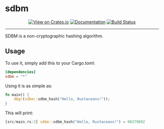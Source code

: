 # sdbm

<p align="center">
<a href="https://crates.io/crates/sdbm"><img src="https://img.shields.io/crates/v/sdbm.svg?style=flat" alt="View on Crates.io" /></a> <a href="https://docs.rs/sdbm"><img src="https://docs.rs/sdbm/badge.svg" alt="Documentation" /></a> <a href="https://travis-ci.com/bvanrijn/sdbm"><img src="https://travis-ci.com/bvanrijn/sdbm.svg?branch=master" alt="Build Status" /></a>
</p>

<hr />

SDBM is a non-cryptographic hashing algorithm.

## Usage

To use it, simply add this to your Cargo.toml:

```toml
[dependencies]
sdbm = "*"
```

Using it is as simple as:

```rust
fn main() {
    dbg!(sdbm::sdbm_hash("Hello, Rustaceans!"));
}
```

This will print:

```rust
[src/main.rs:2] sdbm::sdbm_hash("Hello, Rustaceans!") = 98379892
```

